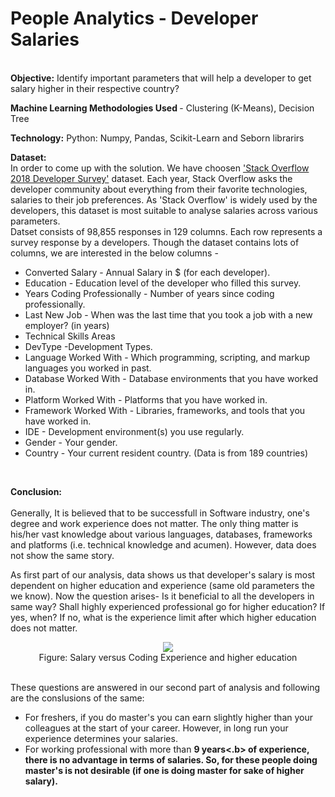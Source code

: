 # People Analytics - Developer Salaries
<br><b>Objective:</b> Identify important parameters that will help a developer to get salary higher in their respective country?
<br>

<b> Machine Learning Methodologies Used </b>- Clustering (K-Means), Decision Tree
  <br>

<b>Technology:</b> Python: Numpy, Pandas, Scikit-Learn and Seborn librarirs
  <br>

<b>Dataset:</b><br>
In order to come up with the solution. We have choosen <a href='https://www.kaggle.com/stackoverflow/stack-overflow-2018-developer-survey'>'Stack Overflow 2018 Developer Survey'</a> dataset. Each year, Stack Overflow asks the developer community about everything from their favorite technologies, salaries to their job preferences. As 'Stack Overflow' is widely used by the developers, this dataset is most suitable to analyse salaries across various parameters.<br>
Datset consists of 98,855 responses in 129 columns. Each row represents a survey response by a developers. Though the dataset contains lots of columns, we are interested in the below columns -
<ul><li>Converted Salary - Annual Salary in $ (for each developer). 
<li>Education - Education level of the developer who filled this survey. 
<li>Years Coding Professionally - Number of years since coding professionally. 
<li>Last New Job - When was the last time that you took a job with a new employer? (in years) 
<li>Technical Skills Areas 
<li>DevType -Development Types. 
<li>Language Worked With - Which programming, scripting, and markup languages you worked in past. 
<li>Database Worked With - Database environments that you have worked in. 
<li>Platform Worked With - Platforms that you have worked in. 
<li>Framework Worked With - Libraries, frameworks, and tools that you have worked in. 
<li>IDE - Development environment(s) you use regularly. 
<li>Gender - Your gender. 
<li>Country - Your current resident country. (Data is from 189 countries)
  </ul>
  <br>
  
  <b>Conclusion:</b>
<br>  
Generally, It is believed that to be successfull in Software industry, one's degree and work experience does not matter. The only thing matter is his/her vast knowledge about various languages, databases, frameworks and platforms (i.e. technical knowledge and acumen). However, data does not show the same story. <br>
 
As first part of our analysis, data shows us that developer's salary is most dependent on higher education and experience (same old parameters the we know). Now the question arises- Is it beneficial to all the developers in same way? Shall highly experienced professional go for higher education? If yes, when? If no, what is the experience limit after which higher education does not matter.
<br>
<p align="center"><img src="https://github.com/kpratikin/developer_salary/blob/master/Conclusion_Sns.PNG">
 <br>Figure: Salary versus Coding Experience and higher education
 </p>
<br>
These questions are answered in our second part of analysis and following are the conslusions of the same:<br>
<ul><li>For freshers, if you do master's you can earn slightly higher than your colleagues at the start of your career. However, in long run your experience determines your salaries.
<li>For working professional with more than <b>9 years<.b> of experience, there is no advantage in terms of salaries. So, for these people doing master's is not desirable (if one is doing master for sake of higher salary).
